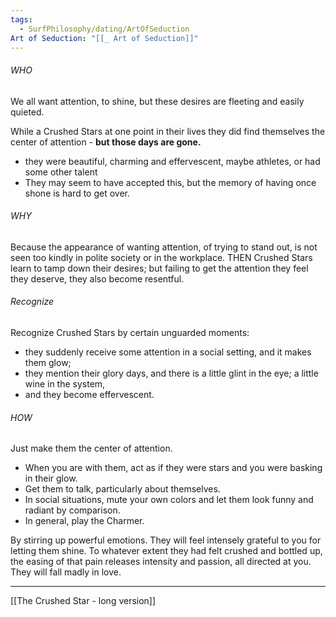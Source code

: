 ```yaml
---
tags:
  - SurfPhilosophy/dating/ArtOfSeduction
Art of Seduction: "[[_ Art of Seduction]]"
---
```


###### WHO
We all want attention, to shine, but these desires are fleeting and easily quieted. 

While a Crushed Stars at one point in their lives they did find themselves the center of attention - **but those days are gone.** 
- they were beautiful, charming and effervescent, maybe athletes, or had some other talent
- They may seem to have accepted this, but the memory of having once shone is hard to get over.

###### WHY
Because the appearance of wanting attention, of trying to stand out, is not seen too kindly in polite society or in the workplace. 
THEN Crushed Stars learn to tamp down their desires; but failing to get the attention they feel they deserve, they also become resentful. 

###### Recognize
Recognize Crushed Stars by certain unguarded moments:
- they suddenly receive some attention in a social setting, and it makes them glow;
- they mention their glory days, and there is a little glint in the eye; a little wine in the system, 
- and they become effervescent. 

###### HOW
Just make them the center of attention.
- When you are with them, act as if they were stars and you were basking in their glow. 
- Get them to talk, particularly about themselves. 
- In social situations, mute your own colors and let them look funny and radiant by comparison.
- In general, play the Charmer. 

By stirring up powerful emotions. They will feel intensely grateful to you for letting them shine. To whatever extent they had felt crushed and bottled up, the easing of that pain releases intensity and passion, all directed at you. They will fall madly in love. 

-----
[[The Crushed Star - long version]]